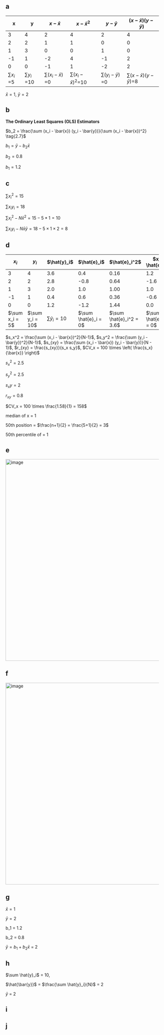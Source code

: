 ## a

| x  |y  | $x - \bar{x}$ | $x - \bar{x}^2$ | $y - \bar{y}$ | $(x - \bar{x})(y - \bar{y})$ |
|--------|--------|----------------|----------------------|----------------|----------------------|
| 3      | 4      | 2              | 4                    | 2              | 4                    |
| 2      | 2      | 1              | 1                    | 0              | 0                    |
| 1      | 3      | 0              | 0                    | 1              | 0                    |
| -1     | 1      | -2             | 4                    | -1             | 2                    |
| 0      | 0      | -1             | 1                    | -2             | 2                    |
|$\sum{x_{i}}$ =5|$\sum{y_{i}}$ =10|$\sum{(x_{i}-\bar{x})}$ =0 |$\sum{(x_{i}-\bar{x})^2}$=10|$\sum{(y_{i}-\bar{y})}$ =0 |$\sum{(x- \bar{x})(y-\bar{y})}$=8| ㄝ

$\bar{x} = 1$, $\bar{y} = 2$

## b

**The Ordinary Least Squares (OLS) Estimators**  


$b_2 = \frac{\sum (x_i - \bar{x}) (y_i - \bar{y})}{\sum (x_i - \bar{x})^2} \tag{2.7}$

$b_1 = \bar{y} - b_2 \bar{x} \tag{2.8}$

$b_2 = 0.8$

$b_1 = 1.2$

## c

$\sum{x_{i}}^2 = 15$

$\sum{x_{i}y_{i}} = 18$

$\sum{x_{i}^2} - N \bar{x}^2 = 15 - 5*1 = 10$

$\sum{x_{i}y_{i}} - N \bar{x}\bar{y} = 18 - 5 \times 1 \times 2 = 8$

## d 

| $x_i$ | $y_i$ | $\hat{y}_i\$ | $\hat{e}_i\$ | $\hat{e}_i^2\$ | $x_i \hat{e}_i\$ |
|----|----|----|----|----|----|
| 3  | 4  | 3.6  | 0.4  | 0.16  | 1.2  |
| 2  | 2  | 2.8  | -0.8 | 0.64  | -1.6 |
| 1  | 3  | 2.0  | 1.0  | 1.00  | 1.0  |
| -1 | 1  | 0.4  | 0.6  | 0.36  | -0.6 |
| 0  | 0  | 1.2  | -1.2 | 1.44  | 0.0  |
| $\sum x_i = 5\$ | $\sum y_i = 10\$ | $\sum \hat{y}_i = 10$ | $\sum \hat{e}_i = 0\$ | $\sum \hat{e}_i^2 = 3.6\$ | $\sum x_i \hat{e}_i = 0\$ |

$s_x^2 = \frac{\sum (x_i - \bar{x})^2}{N-1}$, $s_y^2 = \frac{\sum (y_i - \bar{y})^2}{N-1}$, $s_{xy} = \frac{\sum (x_i - \bar{x}) (y_i - \bar{y})}{N - 1}$, $r_{xy} = \frac{s_{xy}}{s_x s_y}$, $CV_x = 100 \times \left( \frac{s_x}{\bar{x}} \right)$

$s_x^2 = 2.5$

$s_y^2 = 2.5$

$s_xy = 2$

$r_{xy} = 0.8$

$CV_x = 100 \times \frac{1.58}{1} = 158$

median of x = 1 

50th position  = $\frac{n+1}{2} = \frac{5+1}{2} = 3$

50th percentile of = 1


## e 

<img width="661" alt="image" src="https://github.com/user-attachments/assets/1dc61755-8f0f-4dec-b63a-d5f00dca46e0" />


## f 

<img width="661" alt="image" src="https://github.com/user-attachments/assets/1dc61755-8f0f-4dec-b63a-d5f00dca46e0" />

## g

$\bar{x} = 1$

$\bar{y} = 2$

b_1 = 1.2

b_2 = 0.8

$\bar{y} = b_1+b_2 \bar{x}$ = 2


## h

$\sum \hat{y}_i\$ = 10, 

$\hat{\bar{y}}$ = $\frac{\sum \hat{y}_i}{N}$ = 2

$\bar{y}$ = 2

## i 

## j 

